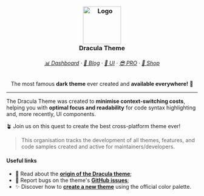 <h3 align="center">
	<img src="https://draculatheme.com/static/icons/used/pack-1/045-dracula.svg" width="100" alt="Logo"/>
    <br/>
	Dracula Theme
</h3>

<h6 align="center">
  <a href="https://draculatheme.com/open">📊 Dashboard</a>
  ·
  <a href="https://draculatheme.com/blog">📰 Blog</a>
  ·
  <a href="https://ui.draculatheme.com">🧱 UI</a>
  ·
  <a href="https://draculatheme.com/pro">😎 PRO</a>
  ·
  <a href="https://draculatheme.com/shop">👕 Shop</a>
</h6>

<p align="center">
  The most famous <b>dark theme</b> ever created and <b>available everywhere!</b> 🦇
</p>

<hr/>

The Dracula Theme was created to **minimise context-switching costs**, helping you with **optimal focus and readability** for code syntax highlighting and, more recently, UI components.

🪴 Join us on this quest to create the best cross-platform theme ever!

> This organisation tracks the development of all themes, features, and code samples created and active for maintainers/developers.

#### Useful links

- 🌃 Read about the [**origin of the Dracula theme**](https://draculatheme.com/about);
- 🐛 Report bugs on the theme's [**GitHub issues**](https://github.com/dracula);
- ✨ Discover how to [**create a new theme**](https://draculatheme.com/contribute) using the official color palette.
